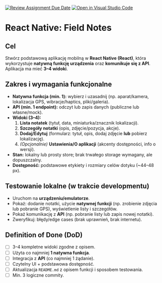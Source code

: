 [![Review Assignment Due Date](https://classroom.github.com/assets/deadline-readme-button-22041afd0340ce965d47ae6ef1cefeee28c7c493a6346c4f15d667ab976d596c.svg)](https://classroom.github.com/a/7LzBu2L3)
[![Open in Visual Studio Code](https://classroom.github.com/assets/open-in-vscode-2e0aaae1b6195c2367325f4f02e2d04e9abb55f0b24a779b69b11b9e10269abc.svg)](https://classroom.github.com/online_ide?assignment_repo_id=21330969&assignment_repo_type=AssignmentRepo)
# React Native: Field Notes

## Cel
Stwórz podstawową aplikację mobilną w **React Native (React)**, która wykorzystuje **natywną funkcję urządzenia** oraz **komunikuje się z API**. Aplikacja ma mieć **3–4 widoki**.


## Zakres i wymagania funkcjonalne
- **Natywna funkcja (min. 1):** wybierz i uzasadnij (np. aparat/kamera, lokalizacja GPS, wibracje/haptics, pliki/galeria).
- **API (min. 1 endpoint):** odczyt lub zapis danych (publiczne lub własne/mock).
- **Widoki (3–4):**
  1. **Lista notatek** (tytuł, data, miniaturka/znacznik lokalizacji).
  2. **Szczegóły notatki** (opis, zdjęcie/pozycja, akcje).
  3. **Dodaj/Edytuj** (formularz: tytuł, opis, dodaj zdjęcie **lub** pobierz lokalizację).
  4. *(Opcjonalnie)* **Ustawienia/O aplikacji** (akcenty dostępności, info o wersji).
- **Stan:** lokalny lub prosty store; brak trwałego storage wymagany, ale dopuszczalny.
- **Dostępność:** podstawowe etykiety i rozmiary celów dotyku (~44–48 px).

## Testowanie lokalne (w trakcie developmentu)
- Uruchom na **urządzeniu/emulatorze**.
- Pokaż: dodanie notatki, użycie **natywnej funkcji** (np. zrobienie zdjęcia lub pobranie GPS), wyświetlenie listy i szczegółów.
- Pokaż komunikację z **API** (np. pobranie listy lub zapis nowej notatki).
- Zweryfikuj: błędy/edge cases (brak uprawnień, brak internetu).

## Definition of Done (DoD)
- [ ] 3–4 kompletne widoki zgodne z opisem.
- [ ] Użyta co najmniej **1 natywna funkcja**.
- [ ] Integracja z **API** (co najmniej 1 żądanie).
- [ ] Czytelny UI + podstawowa dostępność.
- [ ] Aktualizacja `README.md` z opisem funkcji i sposobem testowania.
- [ ] Min. 3 logiczne commity.